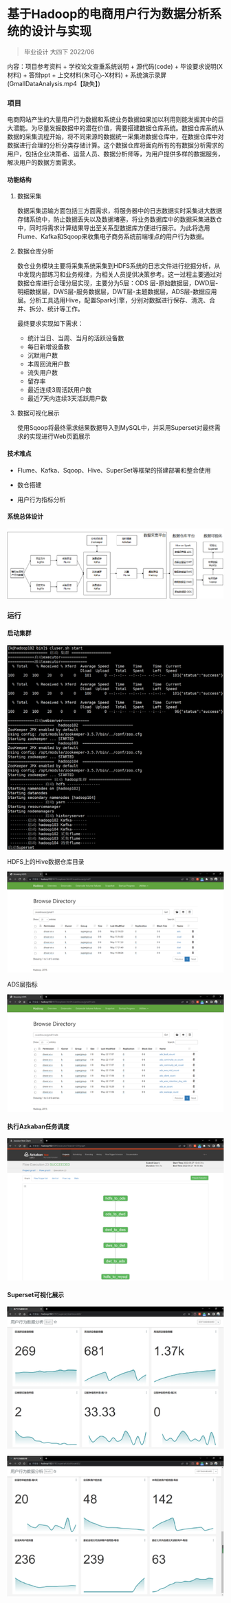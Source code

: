 # 基于Hadoop的电商用户行为数据分析系统的设计与实现

>  毕业设计 大四下 2022/06

内容：项目参考资料 + 学校论文查重系统说明 + 源代码(code) + 毕设要求说明(X材料) + 答辩ppt + 上交材料(朱可心-X材料) + 系统演示录屏(GmallDataAnalysis.mp4【缺失】)

### 项目

电商网站产生的大量用户行为数据和系统业务数据如果加以利用则能发掘其中的巨大潜能。为尽量发掘数据中的潜在价值，需要搭建数据仓库系统。数据仓库系统从数据的采集流程开始，将不同来源的数据统一采集进数据仓库中，在数据仓库中对数据进行合理的分析分类存储计算。这个数据仓库将面向所有的有数据分析需求的用户，包括企业决策者、运营人员、数据分析师等，为用户提供多样的数据服务，解决用户的数据方面需求。

#### 功能结构

1. 数据采集

   数据采集运输方面包括三方面需求，将服务器中的日志数据实时采集进大数据存储系统中，防止数据丢失以及数据堵塞，将业务数据库中的数据采集进数仓中，同时将需求计算结果导出至关系型数据库方便进行展示。为此将选用Flume、Kafka和Sqoop来收集电子商务系统前端埋点的用户行为数据。

2. 数据仓库分析  

   数仓业务模块主要将采集系统采集到HDFS系统的日志文件进行挖掘分析，从中发现内部练习和业务规律，为相关人员提供决策参考。这一过程主要通过对数据仓库进行合理分层实现，主要分为5层：ODS 层-原始数据层，DWD层-明细数据层，DWS层-服务数据层，DWT层-主题数据层，ADS层-数据应用层。分析工具选用Hive，配置Spark引擎，分别对数据进行保存、清洗、合并、拆分、统计等工作。     

   最终要求实现如下需求：

   - 统计当日、当周、当月的活跃设备数
   - 每日新增设备数
   - 沉默用户数
   - 本周回流用户数
   - 流失用户数
   - 留存率
   - 最近连续3周活跃用户数
   - 最近7天内连续3天活跃用户数       

3. 数据可视化展示

   使用Sqoop将最终需求结果数据导入到MySQL中，并采用Superset对最终需求的实现进行Web页面展示

#### 技术难点

- Flume、Kafka、Sqoop、Hive、SuperSet等框架的搭建部署和整合使用

- 数仓搭建
- 用户行为指标分析

#### 系统总体设计

![](https://github.com/Kukukukiki192/TyporaImg/raw/main/img/ZJUT%E6%AF%95%E8%AE%BE1.png)

### 运行

#### 启动集群

![](https://github.com/Kukukukiki192/TyporaImg/raw/main/img/ZJUT%E6%AF%95%E8%AE%BE2.png)

HDFS上的Hive数据仓库目录

![](https://github.com/Kukukukiki192/TyporaImg/raw/main/img/ZJUT%E6%AF%95%E8%AE%BE3.png)

ADS层指标

![](https://github.com/Kukukukiki192/TyporaImg/raw/main/img/ZJUT%E6%AF%95%E8%AE%BE4.png)

#### 执行Azkaban任务调度

![](https://github.com/Kukukukiki192/TyporaImg/raw/main/img/ZJUT%E6%AF%95%E8%AE%BE5.png)

#### Superset可视化展示

![](https://github.com/Kukukukiki192/TyporaImg/raw/main/img/ZJUT%E6%AF%95%E8%AE%BE6.png)

![](https://github.com/Kukukukiki192/TyporaImg/raw/main/img/ZJUT%E6%AF%95%E8%AE%BE7.png)
